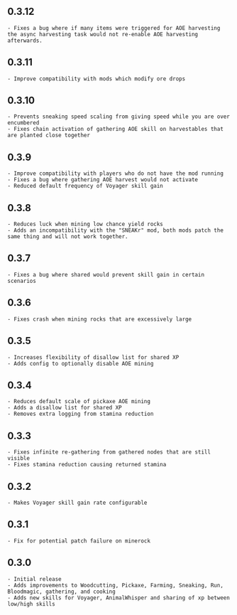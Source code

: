 **0.3.12**
---
```
- Fixes a bug where if many items were triggered for AOE harvesting the async harvesting task would not re-enable AOE harvesting afterwards.
```

**0.3.11**
---
```
- Improve compatibility with mods which modify ore drops
```

**0.3.10**
---
```
- Prevents sneaking speed scaling from giving speed while you are over encumbered
- Fixes chain activation of gathering AOE skill on harvestables that are planted close together
```

**0.3.9**
---
```
- Improve compatibility with players who do not have the mod running
- Fixes a bug where gathering AOE harvest would not activate
- Reduced default frequency of Voyager skill gain
```

**0.3.8**
---
```
- Reduces luck when mining low chance yield rocks
- Adds an incompatibility with the "SNEAKr" mod, both mods patch the same thing and will not work together.
```

**0.3.7**
---
```
- Fixes a bug where shared would prevent skill gain in certain scenarios
```

**0.3.6**
---
```
- Fixes crash when mining rocks that are excessively large
```

**0.3.5**
---
```
- Increases flexibility of disallow list for shared XP
- Adds config to optionally disable AOE mining
```

**0.3.4**
---
```
- Reduces default scale of pickaxe AOE mining
- Adds a disallow list for shared XP
- Removes extra logging from stamina reduction
```

**0.3.3**
---
```
- Fixes infinite re-gathering from gathered nodes that are still visible
- Fixes stamina reduction causing returned stamina
```

**0.3.2**
---
```
- Makes Voyager skill gain rate configurable
```

**0.3.1**
---
```
- Fix for potential patch failure on minerock
```

**0.3.0**
---
```
- Initial release
- Adds improvements to Woodcutting, Pickaxe, Farming, Sneaking, Run, Bloodmagic, gathering, and cooking
- Adds new skills for Voyager, AnimalWhisper and sharing of xp between low/high skills
```